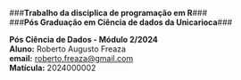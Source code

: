 ###**Trabalho da disciplica de programação em R**###  
###**Pós Graduação em Ciência de dados da Unicarioca**###  

**Pós Ciência de Dados - Módulo 2/2024**  
**Aluno:** Roberto Augusto Freaza  
**email:** roberto.freaza@gmail.com  
**Matícula:** 2024000002



